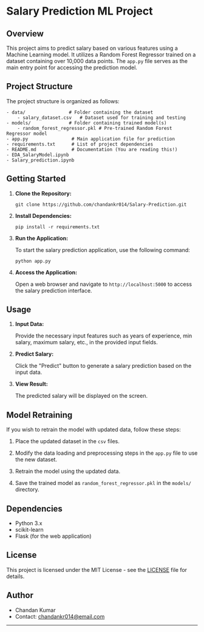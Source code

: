 # Salary Prediction ML Project

## Overview

This project aims to predict salary based on various features using a Machine Learning model. It utilizes a Random Forest Regressor trained on a dataset containing over 10,000 data points. The `app.py` file serves as the main entry point for accessing the prediction model.

## Project Structure

The project structure is organized as follows:

```
- data/                # Folder containing the dataset
    - salary_dataset.csv   # Dataset used for training and testing
- models/              # Folder containing trained model(s)
    - random_forest_regressor.pkl # Pre-trained Random Forest Regressor model
- app.py                # Main application file for prediction
- requirements.txt      # List of project dependencies
- README.md             # Documentation (You are reading this!)
- EDA_SalaryModel.ipynb
- Salary_prediction.ipynb
```

## Getting Started

1. **Clone the Repository:**

    ```
    git clone https://github.com/chandankr014/Salary-Prediction.git
    ```

2. **Install Dependencies:**

    ```
    pip install -r requirements.txt
    ```

3. **Run the Application:**

    To start the salary prediction application, use the following command:

    ```
    python app.py
    ```

4. **Access the Application:**

    Open a web browser and navigate to `http://localhost:5000` to access the salary prediction interface.

## Usage

1. **Input Data:**

    Provide the necessary input features such as years of experience, min salary, maximum salary, etc., in the provided input fields.

2. **Predict Salary:**

    Click the "Predict" button to generate a salary prediction based on the input data.

3. **View Result:**

    The predicted salary will be displayed on the screen.

## Model Retraining

If you wish to retrain the model with updated data, follow these steps:

1. Place the updated dataset in the `csv` files.

2. Modify the data loading and preprocessing steps in the `app.py` file to use the new dataset.

3. Retrain the model using the updated data.

4. Save the trained model as `random_forest_regressor.pkl` in the `models/` directory.

## Dependencies

- Python 3.x
- scikit-learn
- Flask (for the web application)

## License

This project is licensed under the MIT License - see the [LICENSE](LICENSE) file for details.

## Author

- Chandan Kumar
- Contact: chandankr014@email.com

---
